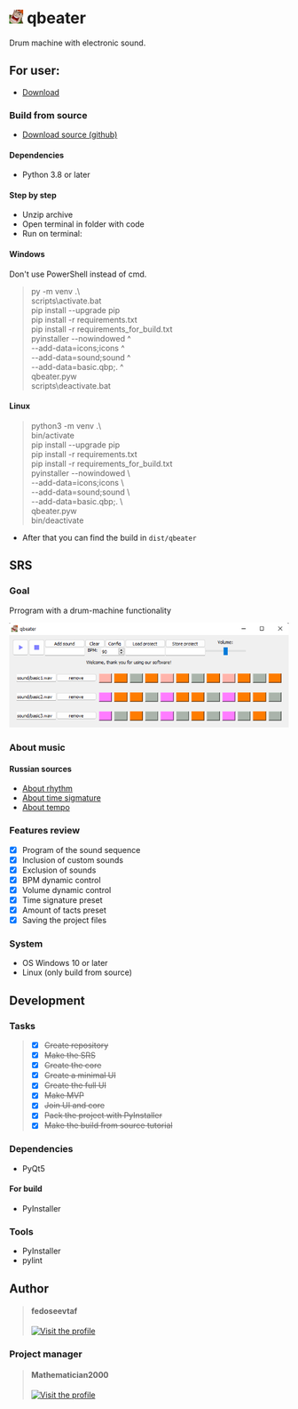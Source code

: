 # <img src='icons/icon.png' alt='' width='25' height='25'/> qbeater

Drum machine with electronic sound.

## For user:

- [Download]()

### Build from source

- [Download source (github)](https://github.com/fedoseevtaf/qbeater/archive/refs/heads/main.zip)

#### Dependencies

- Python 3.8 or later

#### Step by step

- Unzip archive
- Open terminal in folder with code
- Run on terminal:

#### Windows

Don't use PowerShell instead of cmd.

> py -m venv .\ \
scripts\activate.bat\
pip install --upgrade pip\
pip install -r requirements.txt\
pip install -r requirements_for_build.txt\
pyinstaller --nowindowed ^\
            --add-data=icons;icons ^\
            --add-data=sound;sound ^\
            --add-data=basic.qbp;. ^\
            qbeater.pyw\
scripts\deactivate.bat

#### Linux

> python3 -m venv .\ \
bin/activate\
pip install --upgrade pip\
pip install -r requirements.txt\
pip install -r requirements_for_build.txt\
pyinstaller --nowindowed \ \
            --add-data=icons;icons \ \
            --add-data=sound;sound \ \
            --add-data=basic.qbp;. \ \
            qbeater.pyw\
bin/deactivate

- After that you can find the build in `dist/qbeater`

## SRS

### Goal

Prrogram with a drum-machine functionality

![Preview](stuff/preview.png)

### About music

#### Russian sources

- [About rhythm](https://muz-teoretik.ru/ritm-i-metr-v-muzyke-chto-eto-takoe-i-zachem-oni-nuzhny/)
- [About time sigmature](https://muz-teoretik.ru/muzykalnyj-razmer/)
- [About tempo](https://muz-teoretik.ru/tempy-v-muzyke/)

### Features review

- [X] Program of the sound sequence
- [X] Inclusion of custom sounds
- [X] Exclusion of sounds
- [X] BPM dynamic control
- [X] Volume dynamic control
- [X] Time signature preset
- [X] Amount of tacts preset
- [X] Saving the project files

### System

- OS Windows 10 or later
- Linux (only build from source)

## Development

### Tasks

> - [X] ~~Create repository~~ 
> - [X] ~~Make the SRS~~
> - [X] ~~Create the core~~
> - [X] ~~Create a minimal UI~~
> - [X] ~~Create the full UI~~
> - [X] ~~Make MVP~~
> - [X] ~~Join UI and core~~
> - [X] ~~Pack the project with PyInstaller~~
> - [X] ~~Make the build from source tutorial~~

### Dependencies

- PyQt5

#### For build

- PyInstaller

### Tools

- PyInstaller
- pylint

## Author

> #### fedoseevtaf
> 
> [<img src='https://avatars.githubusercontent.com/u/76451152?s=400&u=695dc1d0ea82249a7418ae64f3554d6c77c10f09&v=4' alt='Visit the profile' width='100' height='100'/>](https://github.com/fedoseevtaf)

### Project manager

> #### Mathematician2000
>
>[<img src='https://avatars.githubusercontent.com/u/43710527?v=4' alt='Visit the profile' width='100' height='100'/>](https://github.com/Mathematician2000)
